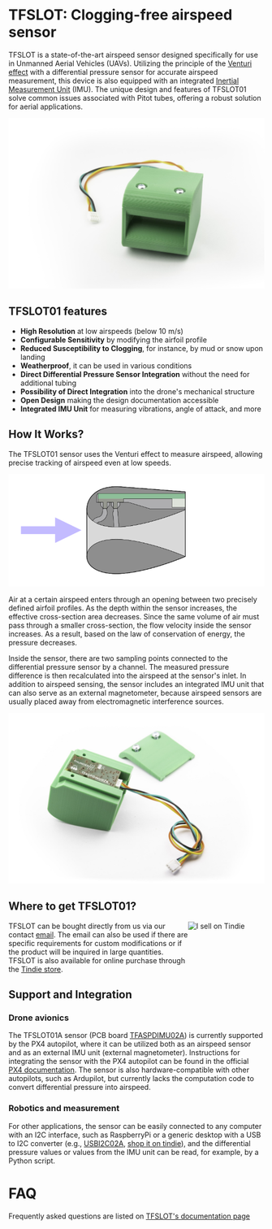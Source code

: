 # TFSLOT: Clogging-free airspeed sensor

TFSLOT is a state-of-the-art airspeed sensor designed specifically for use in Unmanned Aerial Vehicles (UAVs). Utilizing the principle of the [Venturi effect](https://en.wikipedia.org/wiki/Venturi_effect) with a differential pressure sensor for accurate airspeed measurement, this device is also equipped with an integrated [Inertial Measurement Unit](https://en.wikipedia.org/wiki/Inertial_measurement_unit) (IMU). The unique design and features of TFSLOT01 solve common issues associated with Pitot tubes, offering a robust solution for aerial applications.

<p align="center">
  <img src="doc/img/TFSLOT_1_small.jpg" />
</p>

## TFSLOT01 features
- **High Resolution** at low airspeeds (below 10 m/s)
- **Configurable Sensitivity** by modifying the airfoil profile
- **Reduced Susceptibility to Clogging**, for instance, by mud or snow upon landing
- **Weatherproof**, it can be used in various conditions
- **Direct Differential Pressure Sensor Integration** without the need for additional tubing
- **Possibility of Direct Integration** into the drone's mechanical structure
- **Open Design** making the design documentation accessible
- **Integrated IMU Unit** for measuring vibrations, angle of attack, and more


## How It Works?
The TFSLOT01 sensor uses the Venturi effect to measure airspeed, allowing precise tracking of airspeed even at low speeds.

<p align="center">
  <img src="/doc/img/tfslot_crossection.svg" />
</p>


Air at a certain airspeed enters through an opening between two precisely defined airfoil profiles. As the depth within the sensor increases, the effective cross-section area decreases. Since the same volume of air must pass through a smaller cross-section, the flow velocity inside the sensor increases. As a result, based on the law of conservation of energy, the pressure decreases.

Inside the sensor, there are two sampling points connected to the differential pressure sensor by a channel. The measured pressure difference is then recalculated into the airspeed at the sensor's inlet. In addition to airspeed sensing, the sensor includes an integrated IMU unit that can also serve as an external magnetometer, because airspeed sensors are usually placed away from electromagnetic interference sources.

<p align="center">
  <img src="/doc/img/TFSLOT_4_small.jpg" />
</p>

## Where to get TFSLOT01?

<a href="https://www.tindie.com/products/thunderfly/tfslot01a-airspeed-sensor-with-integrated-imu/"><img src="https://d2ss6ovg47m0r5.cloudfront.net/badges/tindie-mediums.png" alt="I sell on Tindie" width="150" height="78" align="right"></a>

TFSLOT can be bought directly from us via our contact [email](https://www.thunderfly.cz/contact-us.html). The email can also be used if there are specific requirements for custom modifications or if the product will be inquired in large quantities. TFSLOT is also available for online purchase through the [Tindie store](https://www.tindie.com/products/thunderfly/tfslot01a-airspeed-sensor-with-integrated-imu/).


## Support and Integration

### Drone avionics
The TFSLOT01A sensor (PCB board [TFASPDIMU02A](https://github.com/ThunderFly-aerospace/TFASPDIMU02)) is currently supported by the PX4 autopilot, where it can be utilized both as an airspeed sensor and as an external IMU unit (external magnetometer). Instructions for integrating the sensor with the PX4 autopilot can be found in the official [PX4 documentation](http://docs.px4.io/master/en/sensor/airspeed.html#airspeed-sensors). The sensor is also hardware-compatible with other autopilots, such as Ardupilot, but currently lacks the computation code to convert differential pressure into airspeed.

### Robotics and measurement
For other applications, the sensor can be easily connected to any computer with an I2C interface, such as RaspberryPi or a generic desktop with a USB to I2C converter (e.g., [USBI2C02A](https://www.mlab.cz/module/USBI2C01/), [shop it on tindie](https://www.tindie.com/products/mlab-project/mlab-usbi2c01a-usb-to-smbusi2c-bridge/)), and the differential pressure values or values from the IMU unit can be read, for example, by a Python script.

# FAQ 
Frequently asked questions are listed on [TFSLOT's documentation page](https://docs.thunderfly.cz/avionics/TFSLOT01#faq)
